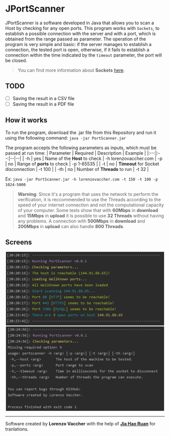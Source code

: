 # JPortScanner

JPortScanner is a software developed in Java that allows you to scan a Host by checking for any open ports. This program works with `Sockets`, to establish a possible connection with the server and with a port, which is obtained from the range passed as parameter. The operation of the program is very simple and basic: if the server manages to establish a connection, the tested port is open, otherwise, if it fails to establish a connection within the time indicated by the `timeout` parameter, the port will be closed.

> You can find more information about **Sockets** [here](https://www.javatpoint.com/socket-programming).

## TODO
 - [ ] Saving the result in a CSV file
 - [ ] Saving the result in a PDF file

## How it works
To run the program, download the .jar file from this Repository and run it using the following command:
`java -jar PortScanner.jar`

The program accepts the following parameters as inputs, which must be passed at run time:
| Parameter | Required | Description | Example |
|:--:|:--:|--|--|
| -h | yes | Name of the **Host** to check | -h lorenzovaccher.com
| -p | no | Range of **ports** to check | -p 1-65535 |
| -t | no | **Timeout** for Socket disconnection | -t 100 |
| -th | no | Number of **Threads** to run | -t 32 |

Ex: `java -jar PortScanner.jar -h lorenzovaccher.com -t 150 -t 100 -p 1024-5000`

> **Warning**: Since it's a program that uses the network to perform the verification, it is reccommended to use the Threads according to the speed of your internet connection and not the computational capacity of your computer. Some tests show that with **60Mbps** in **download** and **15Mbps** in **upload** it is possible to use **32 Threads** without having any problems. A connection with **500Mbps** in **download** and **200Mbps** in **upload** can also handle **800 Threads**.

## Screens
<div align="center">
  <img src="./_img/console.png" alt="Console" width="500px">
  <img src="./_img/parameters.png" alt="Parameters" width="500px">
</div>

---
Software created by **Lorenzo Vaccher** with the help of [**Jia Hao Ruan**](https://github.com/RuanJiaHao) for tranlations.
